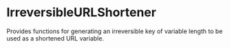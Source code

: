 IrreversibleURLShortener
========================

Provides functions for generating an irreversible key of variable length to be used as a shortened URL variable.
